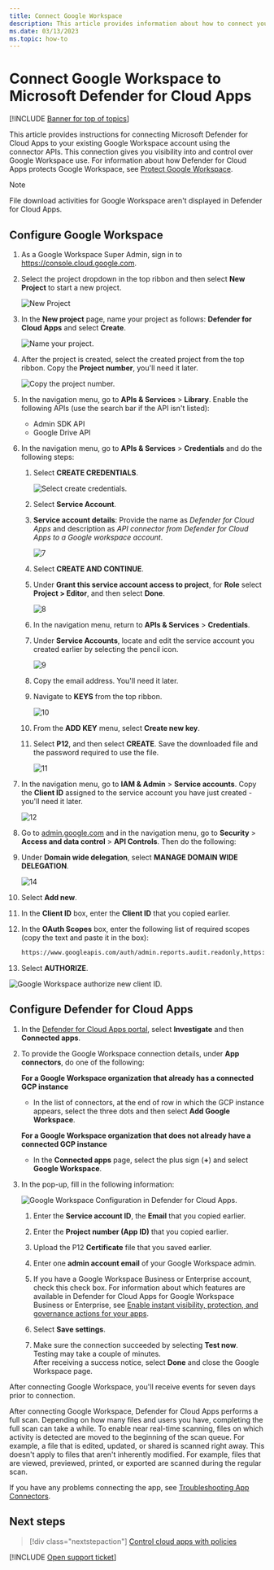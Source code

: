 ```yaml
---
title: Connect Google Workspace 
description: This article provides information about how to connect your Google Workspace to Defender for Cloud Apps using the API connector for visibility and control over use.
ms.date: 03/13/2023
ms.topic: how-to
---
```


# Connect Google Workspace to Microsoft Defender for Cloud Apps

[!INCLUDE [Banner for top of topics](includes/banner.md)]

This article provides instructions for connecting Microsoft Defender for Cloud Apps to your existing Google Workspace account using the connector APIs. This connection gives you visibility into and control over Google Workspace use. For information about how Defender for Cloud Apps protects Google Workspace, see [Protect Google Workspace](protect-google-workspace.md).

> [!NOTE]
> File download activities for Google Workspace aren't displayed in Defender for Cloud Apps.


## Configure Google Workspace

1. As a Google Workspace Super Admin, sign in to <https://console.cloud.google.com>.

1. Select the project dropdown in the top ribbon and then select **New Project** to start a new project.

   ![New Project](media/connect-google-workspace/new-project.png)

1. In the **New project** page, name your project as follows: **Defender for Cloud Apps** and select **Create**.

   ![Name your project.](media/connect-google-workspace/3.jpg)

1. After the project is created, select the created project from the top ribbon. Copy the **Project number**, you'll need it later.
   
   ![Copy the project number.](media/connect-google-workspace/2.jpg)

1. In the navigation menu, go to **APIs & Services** > **Library**.
    Enable the following APIs (use the search bar if the API isn't listed):

    - Admin SDK API
    - Google Drive API
   
1. In the navigation menu, go to **APIs & Services** > **Credentials** and do the following steps:
   
   1. Select **CREATE CREDENTIALS**. 
   
       ![Select create credentials.](media/connect-google-workspace/6.jpg)

   
   1. Select **Service Account**.


   1. **Service account details**: Provide the name as *Defender for Cloud Apps* and description as *API connector from Defender for Cloud Apps to a Google workspace account*. 
   
       ![7](media/connect-google-workspace/10.jpg)

   
   1. Select **CREATE AND CONTINUE**.
   
   1. Under **Grant this service account access to project**, for **Role** select **Project > Editor**, and then select **Done**.
   
       ![8](media/connect-google-workspace/11.jpg)

   
   1. In the navigation menu, return to **APIs & Services** > **Credentials**. 
   
   1. Under **Service Accounts**, locate and edit the service account you created earlier by selecting the pencil icon.
   
       ![9](media/connect-google-workspace/12.jpg)

   
   1. Copy the email address. You'll need it later.
   
   1. Navigate to **KEYS** from the top ribbon. 
   
       ![10](media/connect-google-workspace/13.jpg)

   
   1. From the **ADD KEY** menu, select **Create new key**. 
   
   1. Select **P12**, and then select **CREATE**. Save the downloaded file and the password required to use the file. 
   
       ![11](media/connect-google-workspace/14.jpg)

   
1.  In the navigation menu, go to **IAM & Admin** > **Service accounts**. Copy the **Client ID** assigned to the service account you have just created - you'll need it later.
   
     ![12](media/connect-google-workspace/16.jpg)

   
1. Go to [admin.google.com](https://admin.google.com/) and in the navigation menu, go to **Security** > **Access and data control** > **API Controls**. Then do the following:

1. Under **Domain wide delegation**, select **MANAGE DOMAIN WIDE DELEGATION**.

   ![14](media/connect-google-workspace/17.jpg)

1. Select **Add new**.
   
  1. In the **Client ID** box, enter the **Client ID** that you copied earlier.
  1. In the **OAuth Scopes** box, enter the following list of required scopes (copy the text and paste it in the box):

      ```txt
      https://www.googleapis.com/auth/admin.reports.audit.readonly,https://www.googleapis.com/auth/admin.reports.usage.readonly,https://www.googleapis.com/auth/drive,https://www.googleapis.com/auth/drive.appdata,https://www.googleapis.com/auth/drive.apps.readonly,https://www.googleapis.com/auth/drive.file,https://www.googleapis.com/auth/drive.metadata.readonly,https://www.googleapis.com/auth/drive.readonly,https://www.googleapis.com/auth/drive.scripts,https://www.googleapis.com/auth/admin.directory.user.readonly,https://www.googleapis.com/auth/admin.directory.user.security,https://www.googleapis.com/auth/admin.directory.user.alias,https://www.googleapis.com/auth/admin.directory.orgunit,https://www.googleapis.com/auth/admin.directory.notifications,https://www.googleapis.com/auth/admin.directory.group.member,https://www.googleapis.com/auth/admin.directory.group,https://www.googleapis.com/auth/admin.directory.device.mobile.action,https://www.googleapis.com/auth/admin.directory.device.mobile,https://www.googleapis.com/auth/admin.directory.user
      ```

1. Select **AUTHORIZE**. 

  ![Google Workspace authorize new client ID.](media/connect-google-workspace/google-workspace-authorize-new-client-id.png)

   
## Configure Defender for Cloud Apps

1. In the [Defender for Cloud Apps portal](https://portal.cloudappsecurity.com/), select **Investigate** and then **Connected apps**.

1. To provide the Google Workspace connection details, under **App connectors**, do one of the following:

    **For a Google Workspace organization that already has a connected GCP instance**

    - In the list of connectors, at the end of row in which the GCP instance appears, select the three dots and then select **Add Google Workspace**.

    **For a Google Workspace organization that does not already have a connected GCP instance**

    - In the **Connected apps** page, select the plus sign (**+**) and select **Google Workspace**.

1. In the pop-up, fill in the following information:

    ![Google Workspace Configuration in Defender for Cloud Apps.](media/connect-google-workspace/cas-config-google-workspace.png "Google Workspace Configuration in Defender for Cloud Apps")

    1. Enter the **Service account ID**, the **Email** that you copied earlier.

    1. Enter the **Project number (App ID)** that you copied earlier.

    1. Upload the P12 **Certificate** file that you saved earlier.

    1. Enter one **admin account email** of your Google Workspace admin.

    1. If you have a Google Workspace Business or Enterprise account, check this check box. For information about which features are available in Defender for Cloud Apps for Google Workspace Business or Enterprise, see [Enable instant visibility, protection, and governance actions for your apps](enable-instant-visibility-protection-and-governance-actions-for-your-apps.md).

    1. Select **Save settings**.

    1. Make sure the connection succeeded by selecting **Test now**.  
    Testing may take a couple of minutes.  
    After receiving a success notice, select **Done** and close the Google Workspace page.

After connecting Google Workspace, you'll receive events for seven days prior to connection.

After connecting Google Workspace, Defender for Cloud Apps performs a full scan. Depending on how many files and users you have, completing the full scan can take a while. To enable near real-time scanning, files on which activity is detected are moved to the beginning of the scan queue. For example, a file that is edited, updated, or shared is scanned right away. This doesn't apply to files that aren't inherently modified. For example, files that are viewed, previewed, printed, or exported are scanned during the regular scan.

If you have any problems connecting the app, see [Troubleshooting App Connectors](troubleshooting-api-connectors-using-error-messages.md).

## Next steps

> [!div class="nextstepaction"]
> [Control cloud apps with policies](control-cloud-apps-with-policies.md)

[!INCLUDE [Open support ticket](includes/support.md)]


